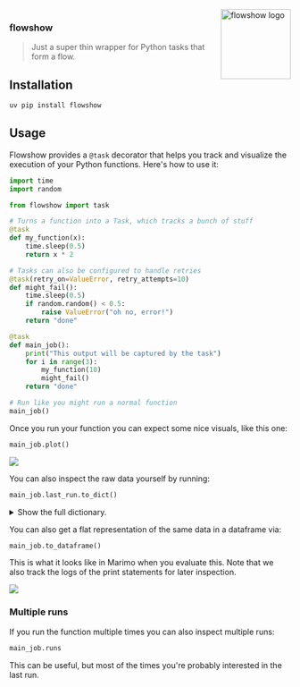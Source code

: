 <img src="imgs/icon.png" alt="flowshow logo" width="125" align="right"/>

### flowshow

> Just a super thin wrapper for Python tasks that form a flow.

## Installation

```bash
uv pip install flowshow
```

## Usage

Flowshow provides a `@task` decorator that helps you track and visualize the execution of your Python functions. Here's how to use it:

```python
import time
import random

from flowshow import task

# Turns a function into a Task, which tracks a bunch of stuff
@task
def my_function(x):
    time.sleep(0.5)
    return x * 2

# Tasks can also be configured to handle retries
@task(retry_on=ValueError, retry_attempts=10)
def might_fail():
    time.sleep(0.5)
    if random.random() < 0.5:
        raise ValueError("oh no, error!")
    return "done"

@task
def main_job():
    print("This output will be captured by the task")
    for i in range(3):
        my_function(10)
        might_fail()
    return "done"

# Run like you might run a normal function
main_job()
```

Once you run your function you can expect some nice visuals, like this one:

```python
main_job.plot()
```

![](imgs/screenshot.png)

You can also inspect the raw data yourself by running:

```python
main_job.last_run.to_dict()
```

<details>
<summary>Show the full dictionary.</summary>

```
{
  "task_name": "main_job",
  "start_time": "2025-02-04T21:25:17.045576+00:00",
  "duration": 8.864794875029474,
  "inputs": {},
  "error": None,
  "retry_count": 0,
  "end_time": "2025-02-04T21:25:25.909997+00:00",
  "logs": "This output will be captured by the task\n",
  "output": "done",
  "subtasks": [
    {
      "task_name": "my_function",
      "start_time": "2025-02-04T21:25:17.045786+00:00",
      "duration": 0.5050525842234492,
      "inputs": {
        "arg0": 10
      },
      "error": None,
      "retry_count": 0,
      "end_time": "2025-02-04T21:25:17.550808+00:00",
      "logs": "",
      "output": 20
    },
    {
      "task_name": "might_fail",
      "start_time": "2025-02-04T21:25:17.550853+00:00",
      "duration": 0.5053939162753522,
      "inputs": {},
      "error": None,
      "retry_count": 0,
      "end_time": "2025-02-04T21:25:18.056233+00:00",
      "logs": "",
      "output": "done"
    },
    {
      "task_name": "my_function",
      "start_time": "2025-02-04T21:25:18.056244+00:00",
      "duration": 0.5052881669253111,
      "inputs": {
        "arg0": 10
      },
      "error": None,
      "retry_count": 0,
      "end_time": "2025-02-04T21:25:18.561502+00:00",
      "logs": "",
      "output": 20
    },
    {
      "task_name": "might_fail",
      "start_time": "2025-02-04T21:25:18.561516+00:00",
      "duration": 2.1351009169593453,
      "inputs": {},
      "error": None,
      "retry_count": 0,
      "end_time": "2025-02-04T21:25:20.696477+00:00",
      "logs": "",
      "output": "done"
    },
    {
      "task_name": "my_function",
      "start_time": "2025-02-04T21:25:20.696511+00:00",
      "duration": 0.5026454580947757,
      "inputs": {
        "arg0": 10
      },
      "error": None,
      "retry_count": 0,
      "end_time": "2025-02-04T21:25:21.199158+00:00",
      "logs": "",
      "output": 20
    },
    {
      "task_name": "might_fail",
      "start_time": "2025-02-04T21:25:21.199213+00:00",
      "duration": 4.711003000382334,
      "inputs": {},
      "error": None,
      "retry_count": 0,
      "end_time": "2025-02-04T21:25:25.909979+00:00",
      "logs": "",
      "output": "done"
    }
  ]
}
```

</details>

You can also get a flat representation of the same data in a dataframe via:

```python
main_job.to_dataframe()
```

This is what it looks like in Marimo when you evaluate this. Note that we also track the logs of the print statements for later inspection. 

![](imgs/dataframe.png)

### Multiple runs

If you run the function multiple times you can also inspect multiple runs:

```python
main_job.runs
```

This can be useful, but most of the times you're probably interested in the last run. 

